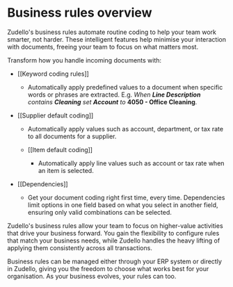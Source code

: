 # Business rules overview

Zudello's business rules automate routine coding to help your team work smarter, not harder. These intelligent features help minimise your interaction with documents, freeing your team to focus on what matters most.

Transform how you handle incoming documents with:

- [[Keyword coding rules]]
    - Automatically apply predefined values to a document when specific words or phrases are extracted.
      E.g. *When **Line Description** contains **Cleaning** set **Account** to* **4050 - Office Cleaning**.  

- [[Supplier default coding]]
    - Automatically apply values such as account, department, or tax rate to all documents for a supplier.

  - [[Item default coding]]
    - Automatically apply line values such as account or tax rate when an item is selected. 

- [[Dependencies]]
	- Get your document coding right first time, every time. Dependencies limit options in one field based on what you select in another field, ensuring only valid combinations can be selected. 

Zudello's business rules allow your team to focus on higher-value activities that drive your business forward. You gain the flexibility to configure rules that match your business needs, while Zudello handles the heavy lifting of applying them consistently across all transactions.

Business rules can be managed either through your ERP system or directly in Zudello, giving you the freedom to choose what works best for your organisation. As your business evolves, your rules can too.